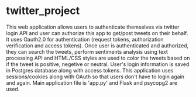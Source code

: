 # twitter_project

This web application allows users to authenticate themselves via twitter login API and user can authorize this app to get/post tweets on their behalf.
It uses Oauth2.0 for authentication (request tokens, authorization verification and access tokens). Once user is authenticated and authorized, they can 
search the tweets, perform sentiments analysis using text processing API and HTML/CSS styles are used to color the tweets based on if the tweet is positive,
negetive or neutral. User's login information is saved in Postgres database along with access tokens. This application uses sessions/cookies along with OAuth 
so that users don't have to login again and again. Main application file is 'app.py' and Flask and psycopg2 are used.
